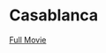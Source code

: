 # Casablanca

[Full Movie](https://ia601809.us.archive.org/1/items/casablanca-1942_202012/Casablanca%20%281942%29.mp4)